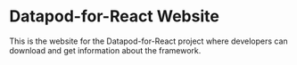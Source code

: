 # Datapod-for-React Website

This is the website for the Datapod-for-React project where developers can  download and get information about the framework.
